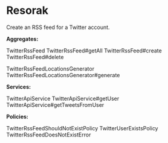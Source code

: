 # Resorak

Create an RSS feed for a Twitter account.

**Aggregates:**

TwitterRssFeed
TwitterRssFeed#getAll
TwitterRssFeed#create
TwitterRssFeed#delete

TwitterRssFeedLocationsGenerator
TwitterRssFeedLocationsGenerator#generate

**Services:**

TwitterApiService
TwitterApiService#getUser
TwitterApiService#getTweetsFromUser

**Policies:**

TwitterRssFeedShouldNotExistPolicy
TwitterUserExistsPolicy
TwitterRssFeedDoesNotExistError
